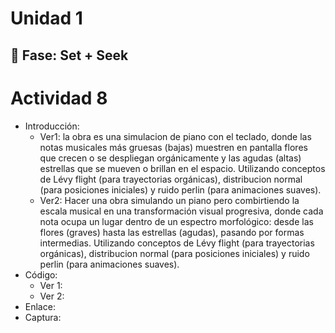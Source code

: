 # Unidad 1

## 🔎 Fase: Set + Seek

# Actividad 8
- Introducción:
  -  Ver1: la obra es una simulacion de piano con el teclado, donde las notas musicales más gruesas (bajas) muestren en pantalla flores que crecen o se despliegan orgánicamente y las agudas (altas) estrellas que se mueven o brillan en el espacio. Utilizando conceptos de Lévy flight (para trayectorias orgánicas), distribucion normal (para posiciones iniciales) y ruido perlin (para animaciones suaves).
  -  Ver2: Hacer una obra simulando un piano pero combirtiendo la escala musical en una transformación visual progresiva, donde cada nota ocupa un lugar dentro de un espectro morfológico: desde las flores (graves) hasta las estrellas (agudas), pasando por formas intermedias. Utilizando conceptos de Lévy flight (para trayectorias orgánicas), distribucion normal (para posiciones iniciales) y ruido perlin (para animaciones suaves).
- Código:
  - Ver 1:
  - Ver 2:
- Enlace:
- Captura:
